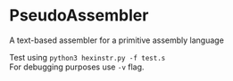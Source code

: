 # PseudoAssembler
A text-based assembler for a primitive assembly language

Test using <code>python3 hexinstr.py -f test.s</code><br>
For debugging purposes use <code>-v</code> flag.
